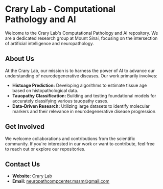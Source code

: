 # Crary Lab - Computational Pathology and AI

Welcome to the Crary Lab's Computational Pathology and AI repository. We are a dedicated research group at Mount Sinai, focusing on the intersection of artificial intelligence and neuropathology.

## About Us

At the Crary Lab, our mission is to harness the power of AI to advance our understanding of neurodegenerative diseases. Our work primarily involves:

- **Histoage Prediction:** Developing algorithms to estimate tissue age based on histopathological data.
- **Tauopathy Classification:** Building and testing foundational models for accurately classifying various tauopathy cases.
- **Data-Driven Research:** Utilizing large datasets to identify molecular markers and their relevance in neurodegenerative disease progression.

## Get Involved

We welcome collaborations and contributions from the scientific community. If you're interested in our work or want to contribute, feel free to reach out or explore our repositories.

## Contact Us

- **Website:** [Crary Lab](http://www.crarylab.org/computational---ai.html)
- **Email:** neuropathcompcenter.mssm@gmail.com

